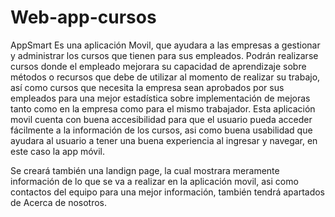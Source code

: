 # Web-app-cursos
AppSmart
Es una aplicación Movil, que ayudara a las empresas a gestionar y administrar los cursos que tienen para sus empleados. Podrán realizarse cursos donde el empleado mejorara su capacidad de aprendizaje sobre métodos o recursos que debe de utilizar al momento de realizar su trabajo, así como cursos que necesita la empresa sean aprobados por sus empleados para una mejor estadística sobre implementación de mejoras tanto como en la empresa como para el mismo trabajador. Esta aplicación movil cuenta con buena accesibilidad para que el usuario pueda acceder fácilmente a la información de los cursos, asi como buena usabilidad que ayudara al usuario a tener una buena experiencia al ingresar y navegar, en este caso la app móvil.

Se creará también una landign page, la cual mostrara meramente información de lo que se va a realizar en la aplicación movil, asi como contactos del equipo para una mejor información, también tendrá apartados de Acerca de nosotros.
